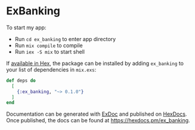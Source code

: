 # ExBanking
To start my app:
* Run `cd ex_banking` to enter app directory
* Run `mix compile` to compile
* Run `iex -S mix` to start shell

If [available in Hex](https://hex.pm/docs/publish), the package can be installed
by adding `ex_banking` to your list of dependencies in `mix.exs`:

```elixir
def deps do
  [
    {:ex_banking, "~> 0.1.0"}
  ]
end
```

Documentation can be generated with [ExDoc](https://github.com/elixir-lang/ex_doc)
and published on [HexDocs](https://hexdocs.pm). Once published, the docs can
be found at <https://hexdocs.pm/ex_banking>.

